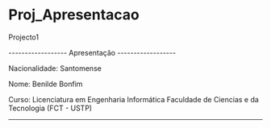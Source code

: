 # Proj_Apresentacao
 Projecto1

------------------ Apresentação ------------------


Nacionalidade: Santomense

Nome: Benilde Bonfim

Curso: Licenciatura em Engenharia Informática
Faculdade de Ciencias e da  Tecnologia (FCT - USTP)

--------------------------------------------------




